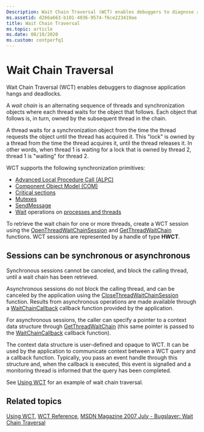 ```yaml
---
Description: Wait Chain Traversal (WCT) enables debuggers to diagnose application hangs and deadlocks.
ms.assetid: d266a663-b101-4936-9574-f6ce223419ae
title: Wait Chain Traversal
ms.topic: article
ms.date: 08/10/2020
ms.custom: contperfq1
---
```


# Wait Chain Traversal

Wait Chain Traversal (WCT) enables debuggers to diagnose application hangs and deadlocks.

A *wait chain* is an alternating sequence of threads and synchronization objects where each thread waits for the object that follows. Each object that follows is, in turn, owned by the subsequent thread in the chain.

A thread waits for a synchronization object from the time the thread requests the object until the thread has acquired it. This "lock" is owned by a thread from the time the thread acquires it, until the thread releases it. In other words, when thread 1 is waiting for a lock that is owned by thread 2, thread 1 is "waiting" for thread 2.

WCT supports the following synchronization primitives:

- [Advanced Local Procedure Call (ALPC)](../etw/alpc.md)
- [Component Object Model (COM)](../com/the-component-object-model.md)
- [Critical sections](../sync/critical-section-objects.md)
- [Mutexes](../sync/mutex-objects.md)
- [SendMessage](/windows/win32/api/winuser/nf-winuser-sendmessage)
- [Wait](../sync/wait-functions.md) operations on [processes and threads](../procthread/processes-and-threads.md)

To retrieve the wait chain for one or more threads, create a WCT session using the [OpenThreadWaitChainSession](/windows/desktop/api/Wct/nf-wct-openthreadwaitchainsession) and [GetThreadWaitChain](/windows/desktop/api/Wct/nf-wct-getthreadwaitchain) functions. WCT sessions are represented by a handle of type **HWCT**.

## Sessions can be synchronous or asynchronous

Synchronous sessions cannot be canceled, and block the calling thread, until a wait chain has been retrieved.

Asynchronous sessions do not block the calling thread, and can be canceled by the application using the [CloseThreadWaitChainSession](/windows/desktop/api/Wct/nf-wct-closethreadwaitchainsession) function. Results from asynchronous operations are made available through a [WaitChainCallback](/windows/win32/api/wct/nc-wct-pwaitchaincallback) callback function provided by the application.

For asynchronous sessions, the caller can specify a pointer to a context data structure through [GetThreadWaitChain](/windows/desktop/api/Wct/nf-wct-getthreadwaitchain) (this same pointer is passed to the [WaitChainCallback](/windows/win32/api/wct/nc-wct-pwaitchaincallback) callback function).

The context data structure is user-defined and opaque to WCT. It can be used by the application to communicate context between a WCT query and a callback function. Typically, you pass an event handle through this structure and, when the callback is executed, this event is signalled and a monitoring thread is informed that the query has been completed.

See [Using WCT](using-wct.md) for an example of wait chain traversal.

## Related topics

[Using WCT](using-wct.md), [WCT Reference](wct-reference.md), [MSDN Magazine 2007 July - Bugslayer: Wait Chain Traversal](/archive/msdn-magazine/2007/july/bugslayer-wait-chain-traversal)